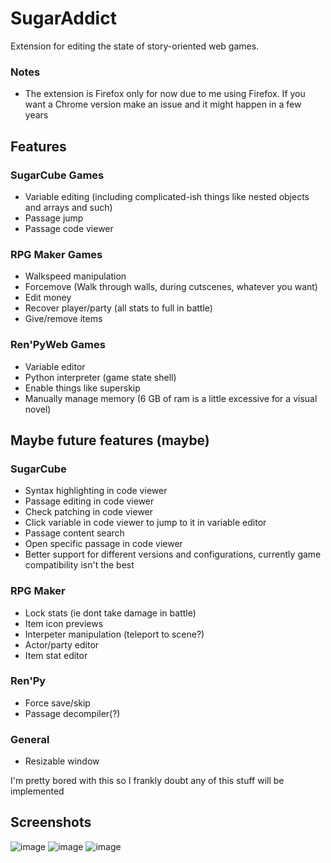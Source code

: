 # SugarAddict
Extension for editing the state of story-oriented web games.

### Notes
- The extension is Firefox only for now due to me using Firefox. If you want a Chrome version make an issue and it might happen in a few years

## Features
### SugarCube Games
- Variable editing (including complicated-ish things like nested objects and arrays and such)
- Passage jump
- Passage code viewer
### RPG Maker Games
- Walkspeed manipulation
- Forcemove (Walk through walls, during cutscenes, whatever you want)
- Edit money
- Recover player/party (all stats to full in battle)
- Give/remove items
### Ren'PyWeb Games
- Variable editor
- Python interpreter (game state shell)
- Enable things like superskip
- Manually manage memory (6 GB of ram is a little excessive for a visual novel)

## Maybe future features (maybe)
### SugarCube
- Syntax highlighting in code viewer
- Passage editing in code viewer
- Check patching in code viewer
- Click variable in code viewer to jump to it in variable editor
- Passage content search
- Open specific passage in code viewer
- Better support for different versions and configurations, currently game compatibility isn't the best
### RPG Maker
- Lock stats (ie dont take damage in battle)
- Item icon previews
- Interpeter manipulation (teleport to scene?)
- Actor/party editor
- Item stat editor
### Ren'Py
- Force save/skip
- Passage decompiler(?)
### General
- Resizable window

I'm pretty bored with this so I frankly doubt any of this stuff will be implemented

## Screenshots
![image](https://user-images.githubusercontent.com/69319754/209257183-6ab03680-c8bb-493f-8f7e-252b510f1882.png)
![image](https://user-images.githubusercontent.com/69319754/209257258-2170fe96-61a1-4107-8eca-0bc3b44d6e2c.png)
![image](https://user-images.githubusercontent.com/69319754/209257402-4477bd0f-2cb3-45ea-b3c7-976eeeac7315.png)
